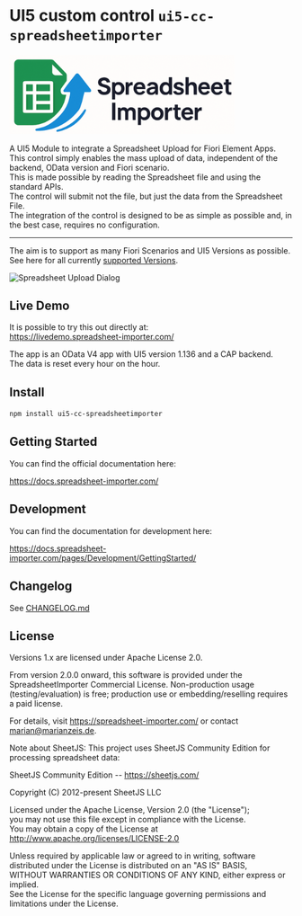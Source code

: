 # UI5 custom control `ui5-cc-spreadsheetimporter`

<div align="left">
  <img src="../../docs/images/Logo_wide.png" alt="UI5 Spreadsheet Importer Logo" width="400">
</div>

A UI5 Module to integrate a Spreadsheet Upload for Fiori Element Apps.  
This control simply enables the mass upload of data, independent of the backend, OData version and Fiori scenario.  
This is made possible by reading the Spreadsheet file and using the standard APIs.  
The control will submit not the file, but just the data from the Spreadsheet File.  
The integration of the control is designed to be as simple as possible and, in the best case, requires no configuration.

---

The aim is to support as many Fiori Scenarios and UI5 Versions as possible.  
See here for all currently [supported Versions](https://docs.spreadsheet-importer.com/pages/SupportVersions/).

![Spreadsheet Upload Dialog](/images/SpreadsheetUploadDialog.png 'Spreadsheet Upload Dialog')

## Live Demo

It is possible to try this out directly at:  
https://livedemo.spreadsheet-importer.com/

The app is an OData V4 app with UI5 version 1.136 and a CAP backend.  
The data is reset every hour on the hour.

## Install

```bash
npm install ui5-cc-spreadsheetimporter
```

## Getting Started

You can find the official documentation here:

https://docs.spreadsheet-importer.com/

## Development

You can find the documentation for development here:

https://docs.spreadsheet-importer.com/pages/Development/GettingStarted/

## Changelog

See [CHANGELOG.md](CHANGELOG.md)

## License

Versions 1.x are licensed under Apache License 2.0.

From version 2.0.0 onward, this software is provided under the SpreadsheetImporter Commercial License. Non-production usage (testing/evaluation) is free; production use or embedding/reselling requires a paid license.

For details, visit https://spreadsheet-importer.com/ or contact marian@marianzeis.de.

Note about SheetJS:
This project uses SheetJS Community Edition for processing spreadsheet data:

SheetJS Community Edition -- https://sheetjs.com/

Copyright (C) 2012-present SheetJS LLC

Licensed under the Apache License, Version 2.0 (the "License");  
you may not use this file except in compliance with the License.  
You may obtain a copy of the License at  
http://www.apache.org/licenses/LICENSE-2.0

Unless required by applicable law or agreed to in writing, software  
distributed under the License is distributed on an "AS IS" BASIS,  
WITHOUT WARRANTIES OR CONDITIONS OF ANY KIND, either express or implied.  
See the License for the specific language governing permissions and limitations under the License.
